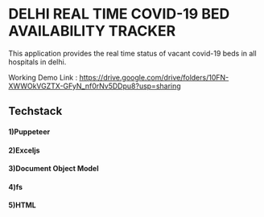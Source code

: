 # DELHI REAL TIME COVID-19 BED AVAILABILITY TRACKER

This application provides the real time status of vacant covid-19 beds in all hospitals in delhi.

Working Demo Link : https://drive.google.com/drive/folders/10FN-XWWOkVGZTX-GFyN_nf0rNv5DDpu8?usp=sharing

## Techstack
#### 1)Puppeteer
#### 2)Exceljs
#### 3)Document Object Model
#### 4)fs
#### 5)HTML
